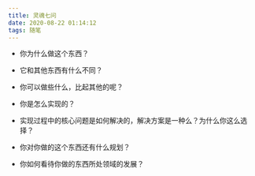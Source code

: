 ```yaml
---
title: 灵魂七问
date: 2020-08-22 01:14:12
tags: 随笔
---
```


* 你为什么做这个东西？

* 它和其他东西有什么不同？

* 你可以做些什么，比起其他的呢？

* 你是怎么实现的？

* 实现过程中的核心问题是如何解决的，解决方案是一种么？为什么你这么选择？

* 你对你做的这个东西还有什么规划？

* 你如何看待你做的东西所处领域的发展？

  















